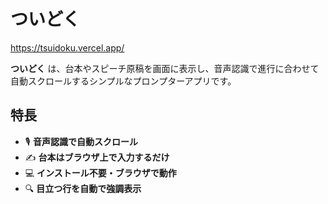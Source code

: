 # ついどく

https://tsuidoku.vercel.app/

**ついどく** は、台本やスピーチ原稿を画面に表示し、音声認識で進行に合わせて自動スクロールするシンプルなプロンプターアプリです。

## 特長

- 🎙️ **音声認識で自動スクロール**
- ✍️ **台本はブラウザ上で入力するだけ**
- 💻 **インストール不要・ブラウザで動作**
- 🔍 **目立つ行を自動で強調表示**
